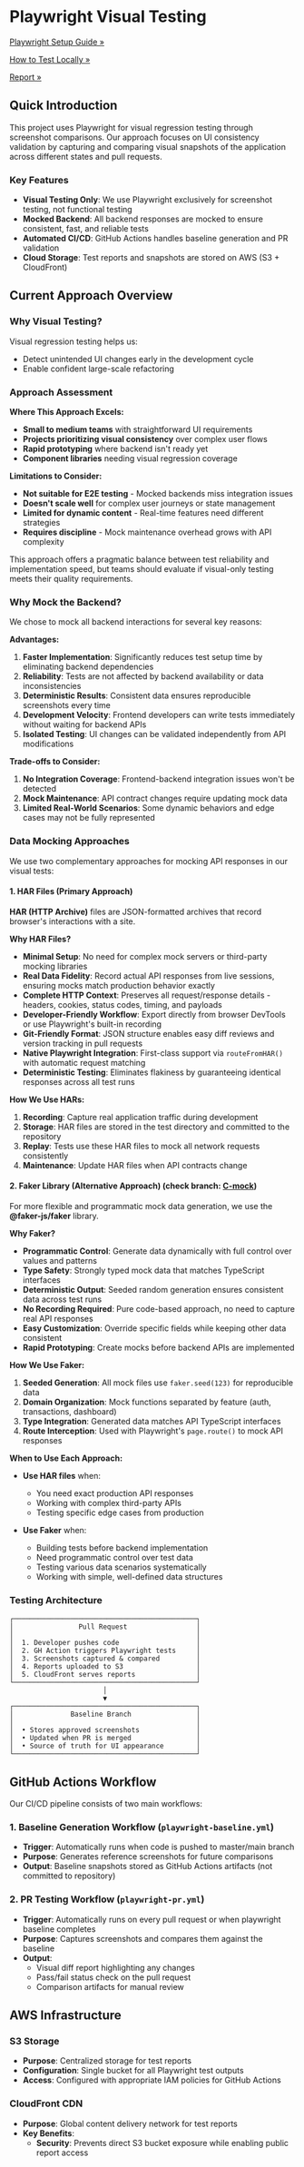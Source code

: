 # Playwright Visual Testing

[Playwright Setup Guide »](./docs/pw-setup-guide.md)

[How to Test Locally »](./docs/pw-local-testing.md)

[Report »](./docs/pw-report.md)

## Quick Introduction

This project uses Playwright for visual regression testing through screenshot comparisons. Our approach focuses on UI consistency validation by capturing and comparing visual snapshots of the application across different states and pull requests.

### Key Features
- **Visual Testing Only**: We use Playwright exclusively for screenshot testing, not functional testing
- **Mocked Backend**: All backend responses are mocked to ensure consistent, fast, and reliable tests
- **Automated CI/CD**: GitHub Actions handles baseline generation and PR validation
- **Cloud Storage**: Test reports and snapshots are stored on AWS (S3 + CloudFront)

## Current Approach Overview

### Why Visual Testing?
Visual regression testing helps us:
- Detect unintended UI changes early in the development cycle
- Enable confident large-scale refactoring

### Approach Assessment

**Where This Approach Excels:**
- **Small to medium teams** with straightforward UI requirements
- **Projects prioritizing visual consistency** over complex user flows
- **Rapid prototyping** where backend isn't ready yet
- **Component libraries** needing visual regression coverage

**Limitations to Consider:**
- **Not suitable for E2E testing** - Mocked backends miss integration issues
- **Doesn't scale well** for complex user journeys or state management
- **Limited for dynamic content** - Real-time features need different strategies
- **Requires discipline** - Mock maintenance overhead grows with API complexity

This approach offers a pragmatic balance between test reliability and implementation speed, but teams should evaluate if visual-only testing meets their quality requirements.

### Why Mock the Backend?
We chose to mock all backend interactions for several key reasons:

**Advantages:**
1. **Faster Implementation**: Significantly reduces test setup time by eliminating backend dependencies
2. **Reliability**: Tests are not affected by backend availability or data inconsistencies
3. **Deterministic Results**: Consistent data ensures reproducible screenshots every time
4. **Development Velocity**: Frontend developers can write tests immediately without waiting for backend APIs
5. **Isolated Testing**: UI changes can be validated independently from API modifications

**Trade-offs to Consider:**
1. **No Integration Coverage**: Frontend-backend integration issues won't be detected
2. **Mock Maintenance**: API contract changes require updating mock data
3. **Limited Real-World Scenarios**: Some dynamic behaviors and edge cases may not be fully represented

### Data Mocking Approaches

We use two complementary approaches for mocking API responses in our visual tests:

#### 1. HAR Files (Primary Approach)

**HAR (HTTP Archive)** files are JSON-formatted archives that record browser's interactions with a site.

**Why HAR Files?**
- **Minimal Setup**: No need for complex mock servers or third-party mocking libraries
- **Real Data Fidelity**: Record actual API responses from live sessions, ensuring mocks match production behavior exactly
- **Complete HTTP Context**: Preserves all request/response details - headers, cookies, status codes, timing, and payloads
- **Developer-Friendly Workflow**: Export directly from browser DevTools or use Playwright's built-in recording
- **Git-Friendly Format**: JSON structure enables easy diff reviews and version tracking in pull requests
- **Native Playwright Integration**: First-class support via `routeFromHAR()` with automatic request matching
- **Deterministic Testing**: Eliminates flakiness by guaranteeing identical responses across all test runs

**How We Use HARs:**
1. **Recording**: Capture real application traffic during development
2. **Storage**: HAR files are stored in the test directory and committed to the repository
3. **Replay**: Tests use these HAR files to mock all network requests consistently
4. **Maintenance**: Update HAR files when API contracts change

#### 2. Faker Library (Alternative Approach) (check branch: [C-mock](https://github.com/ilearnjs/vue-playwright/tree/C_mock))

For more flexible and programmatic mock data generation, we use the **@faker-js/faker** library.

**Why Faker?**
- **Programmatic Control**: Generate data dynamically with full control over values and patterns
- **Type Safety**: Strongly typed mock data that matches TypeScript interfaces
- **Deterministic Output**: Seeded random generation ensures consistent data across test runs
- **No Recording Required**: Pure code-based approach, no need to capture real API responses
- **Easy Customization**: Override specific fields while keeping other data consistent
- **Rapid Prototyping**: Create mocks before backend APIs are implemented

**How We Use Faker:**
1. **Seeded Generation**: All mock files use `faker.seed(123)` for reproducible data
2. **Domain Organization**: Mock functions separated by feature (auth, transactions, dashboard)
3. **Type Integration**: Generated data matches API TypeScript interfaces
4. **Route Interception**: Used with Playwright's `page.route()` to mock API responses

**When to Use Each Approach:**
- **Use HAR files** when:
  - You need exact production API responses
  - Working with complex third-party APIs
  - Testing specific edge cases from production

- **Use Faker** when:
  - Building tests before backend implementation
  - Need programmatic control over test data
  - Testing various data scenarios systematically
  - Working with simple, well-defined data structures

### Testing Architecture

```
┌─────────────────────────────────────────────┐
│                Pull Request                 │
│                                             │
│  1. Developer pushes code                   │
│  2. GH Action triggers Playwright tests     │
│  3. Screenshots captured & compared         │
│  4. Reports uploaded to S3                  │
│  5. CloudFront serves reports               │
└─────────────────────────────────────────────┘
                       │
                       ▼
┌─────────────────────────────────────────────┐
│              Baseline Branch                │
│                                             │
│  • Stores approved screenshots              │
│  • Updated when PR is merged                │
│  • Source of truth for UI appearance        │
└─────────────────────────────────────────────┘
```

## GitHub Actions Workflow

Our CI/CD pipeline consists of two main workflows:

### 1. Baseline Generation Workflow (`playwright-baseline.yml`)
- **Trigger**: Automatically runs when code is pushed to master/main branch
- **Purpose**: Generates reference screenshots for future comparisons
- **Output**: Baseline snapshots stored as GitHub Actions artifacts (not committed to repository)

### 2. PR Testing Workflow (`playwright-pr.yml`)
- **Trigger**: Automatically runs on every pull request or when playwright baseline completes
- **Purpose**: Captures screenshots and compares them against the baseline
- **Output**:
  - Visual diff report highlighting any changes
  - Pass/fail status check on the pull request
  - Comparison artifacts for manual review

## AWS Infrastructure

### S3 Storage
- **Purpose**: Centralized storage for test reports
- **Configuration**: Single bucket for all Playwright test outputs
- **Access**: Configured with appropriate IAM policies for GitHub Actions

### CloudFront CDN
- **Purpose**: Global content delivery network for test reports
- **Key Benefits**:
  - **Security**: Prevents direct S3 bucket exposure while enabling public report access
